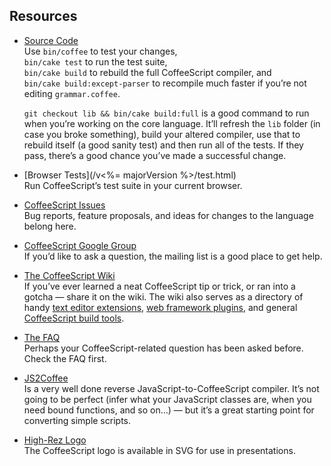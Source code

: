 ## Resources

*   [Source Code](https://github.com/jashkenas/coffeescript/)<br>
    Use `bin/coffee` to test your changes,<br>
    `bin/cake test` to run the test suite,<br>
    `bin/cake build` to rebuild the full CoffeeScript compiler, and<br>
    `bin/cake build:except-parser` to recompile much faster if you’re not editing `grammar.coffee`.

    `git checkout lib && bin/cake build:full` is a good command to run when you’re working on the core language. It’ll refresh the `lib` folder (in case you broke something), build your altered compiler, use that to rebuild itself (a good sanity test) and then run all of the tests. If they pass, there’s a good chance you’ve made a successful change.
*   [Browser Tests](/v<%= majorVersion %>/test.html)<br>
    Run CoffeeScript’s test suite in your current browser.
*   [CoffeeScript Issues](https://github.com/jashkenas/coffeescript/issues)<br>
    Bug reports, feature proposals, and ideas for changes to the language belong here.
*   [CoffeeScript Google Group](https://groups.google.com/forum/#!forum/coffeescript)<br>
    If you’d like to ask a question, the mailing list is a good place to get help.
*   [The CoffeeScript Wiki](https://github.com/jashkenas/coffeescript/wiki)<br>
    If you’ve ever learned a neat CoffeeScript tip or trick, or ran into a gotcha — share it on the wiki. The wiki also serves as a directory of handy [text editor extensions](https://github.com/jashkenas/coffeescript/wiki/Text-editor-plugins), [web framework plugins](https://github.com/jashkenas/coffeescript/wiki/Web-framework-plugins), and general [CoffeeScript build tools](https://github.com/jashkenas/coffeescript/wiki/Build-tools).
*   [The FAQ](https://github.com/jashkenas/coffeescript/wiki/FAQ)<br>
    Perhaps your CoffeeScript-related question has been asked before. Check the FAQ first.
*   [JS2Coffee](http://js2coffee.org)<br>
    Is a very well done reverse JavaScript-to-CoffeeScript compiler. It’s not going to be perfect (infer what your JavaScript classes are, when you need bound functions, and so on…) — but it’s a great starting point for converting simple scripts.
*   [High-Rez Logo](https://github.com/jashkenas/coffeescript/tree/master/documentation/images)<br>
    The CoffeeScript logo is available in SVG for use in presentations.
